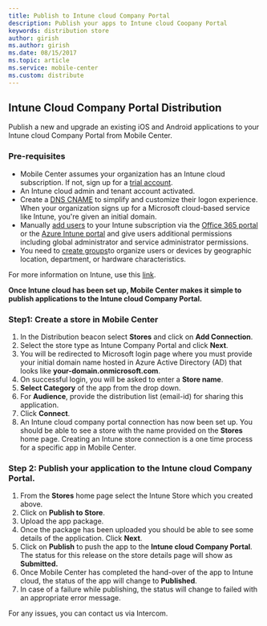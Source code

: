 ```yaml
---
title: Publish to Intune cloud Company Portal
description: Publish your apps to Intune cloud Coopany Portal
keywords: distribution store
author: girish
ms.author: girish
ms.date: 08/15/2017
ms.topic: article
ms.service: mobile-center
ms.custom: distribute
---
```


## Intune Cloud Company Portal Distribution 

Publish a new and upgrade an existing iOS and Android applications to your Intune cloud Company Portal from Mobile Center.

### Pre-requisites

* Mobile Center assumes your organization has an Intune cloud subscription. If not, sign up for a [trial account](https://portal.office.com/Signup/Signup.aspx?OfferId=40BE278A-DFD1-470a-9EF7-9F2596EA7FF9&dl=INTUNE_A&ali=1#0%20).
* An Intune cloud admin and tenant account activated.
* Create a [DNS CNAME](https://docs.microsoft.com/en-us/intune/custom-domain-name-configure) to simplify and customize their logon experience. When your organization signs up for a Microsoft cloud-based service like Intune, you're given an initial domain.
* Manually [add users](https://docs.microsoft.com/en-us/intune/users-add) to your Intune subscription via the [Office 365 portal](https://www.office.com/signin) or the [Azure Intune portal](https://portal.azure.com/#blade/Microsoft_Intune_DeviceSettings/ExtensionLandingBlade/overview) and give users additional permissions including global administrator and service administrator permissions.
* You need to [create groups](https://docs.microsoft.com/en-us/intune/groups-add)to organize users or devices by geographic location, department, or hardware characteristics.

For more information on Intune, use this [link](https://docs.microsoft.com/en-us/intune/introduction-intune).

**Once Intune cloud has been set up, Mobile Center makes it simple to publish applications to the Intune cloud Company Portal.**


### Step1: Create a store in Mobile Center

1. In the Distribution beacon select **Stores** and click on **Add Connection**.  
2. Select the store type as Intune Company Portal and click **Next**. 
3. You will be redirected to Microsoft login page where you must provide your initial domain name hosted in Azure Active Directory (AD) that looks like **your-domain.onmicrosoft.com**.
4. On successful login, you will be asked to enter a **Store name**.
5. **Select Category** of the app from the drop down. 
6. For **Audience**, provide the distribution list (email-id) for sharing this application.
7. Click **Connect**.
8. An Intune cloud company portal connection has now been set up. You should be able to see a store with the name provided on the **Stores** home page. Creating an Intune store connection is a one time process for a specific app in Mobile Center.

### Step 2: Publish your application to the Intune cloud Company Portal.

1. From the **Stores** home page select the Intune Store which you created above. 
2. Click on **Publish to Store**.
3. Upload the app package. 
4. Once the package has been uploaded you should be able to see some details of the application. Click **Next**.
5. Click on **Publish** to push the app to the **Intune cloud Company Portal**. The status for this release on the store details page will show as **Submitted.**
6. Once Mobile Center has completed the hand-over of the app to Intune cloud, the status of the app will change to **Published**.
7. In case of a failure while publishing, the status will change to failed with an appropriate error message. 

For any issues, you can contact us via Intercom. 